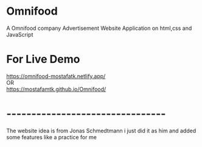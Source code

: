 # Omnifood
A Omnifood company Advertisement Website Application on html,css and JavaScript
# For Live Demo 
https://omnifood-mostafatk.netlify.app/  <br>
OR <br>
https://mostafamtk.github.io/Omnifood/
# --------------------------------
The website idea is from Jonas Schmedtmann i just did it as him and added some features like a practice for me 
